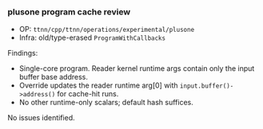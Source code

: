### plusone program cache review

- OP: `ttnn/cpp/ttnn/operations/experimental/plusone`
- Infra: old/type-erased `ProgramWithCallbacks`

Findings:
- Single-core program. Reader kernel runtime args contain only the input buffer base address.
- Override updates the reader runtime arg[0] with `input.buffer()->address()` for cache-hit runs.
- No other runtime-only scalars; default hash suffices.

No issues identified.
